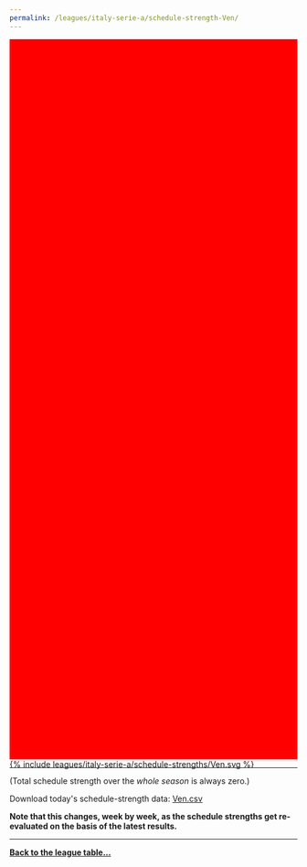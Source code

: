 ```yaml
---
permalink: /leagues/italy-serie-a/schedule-strength-Ven/
---
```


<style>
.svg-wrap {
    background-color:red;
    height:0;
    padding-top:250%; /* 350px/550px */
    position: relative;
}

svg {
    background-color: white;
    height: 100%;
    display:block;
    width: 100%;
    position: absolute;
    top:0;
    left:0;
}
</style>


<div class="svg-wrap">
{% include leagues/italy-serie-a/schedule-strengths/Ven.svg %}
</div>

-----

(Total schedule strength over the *whole season* is always zero.)


Download today's schedule-strength data: [Ven.csv](/assets/leagues/italy-serie-a/2024/schedule-strengths/Ven.csv)

**Note that this changes, week by week, as the schedule strengths get re-evaluated on the
basis of the latest results.**

-----

[**Back to the league table...**](/leagues/italy-serie-a)


